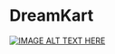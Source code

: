 # DreamKart
[![IMAGE ALT TEXT HERE](https://i.ytimg.com/an_webp/_W01NK-7neE/mqdefault_6s.webp?du=3000&sqp=CPGQtYgG&rs=AOn4CLBPVMEZdBC1tfuTPLsLgHnpy8aoag)](https://youtu.be/_W01NK-7neEI)

